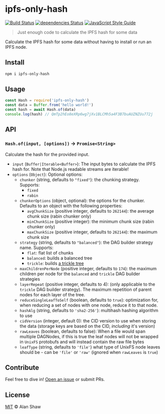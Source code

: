 # ipfs-only-hash

[![Build Status](https://travis-ci.org/alanshaw/ipfs-only-hash.svg?branch=master)](https://travis-ci.org/alanshaw/ipfs-only-hash) [![dependencies Status](https://david-dm.org/alanshaw/ipfs-only-hash/status.svg)](https://david-dm.org/alanshaw/ipfs-only-hash) [![JavaScript Style Guide](https://img.shields.io/badge/code_style-standard-brightgreen.svg)](https://standardjs.com)

> Just enough code to calculate the IPFS hash for some data

Calculate the IPFS hash for some data without having to install or run an IPFS node.

## Install

```sh
npm i ipfs-only-hash
```

## Usage

```js
const Hash = require('ipfs-only-hash')
const data = Buffer.from('hello world!')
const hash = await Hash.of(data)
console.log(hash) // QmTp2hEo8eXRp6wg7jXv1BLCMh5a4F3B7buAUZNZUu772j
```

## API

### `Hash.of(input, [options])` -> `Promise<String>`

Calculate the hash for the provided input.

* `input` (`Buffer|Iterable<Buffer>`): The input bytes to calculate the IPFS hash for. Note that Node.js readable streams are iterable!
* `options` (`Object`): Optional options:
    * `chunker` (string, defaults to `"fixed"`): the chunking strategy. Supports:
        * `fixed`
        * `rabin`
    * `chunkerOptions` (object, optional): the options for the chunker. Defaults to an object with the following properties:
      * `avgChunkSize` (positive integer, defaults to `262144`): the average chunk size (rabin chunker only)
      * `minChunkSize` (positive integer): the minimum chunk size (rabin chunker only)
      * `maxChunkSize` (positive integer, defaults to `262144`): the maximum chunk size
    * `strategy` (string, defaults to `"balanced"`): the DAG builder strategy name. Supports:
      * `flat`: flat list of chunks
      * `balanced`: builds a balanced tree
      * `trickle`: builds [a trickle tree](https://github.com/ipfs/specs/pull/57#issuecomment-265205384)
    * `maxChildrenPerNode` (positive integer, defaults to `174`): the maximum children per node for the `balanced` and `trickle` DAG builder strategies
    * `layerRepeat` (positive integer, defaults to 4): (only applicable to the `trickle` DAG builder strategy). The maximum repetition of parent nodes for each layer of the tree.
    * `reduceSingleLeafToSelf` (boolean, defaults to `true`): optimization for, when reducing a set of nodes with one node, reduce it to that node.
    * `hashAlg` (string, defaults to `'sha2-256'`): multihash hashing algorithm to use
    * `cidVersion` (integer, default 0): the CID version to use when storing the data (storage keys are based on the CID, _including_ it's version)
    * `rawLeaves` (boolean, defaults to false): When a file would span multiple DAGNodes, if this is true the leaf nodes will not be wrapped in `UnixFS` protobufs and will instead contain the raw file bytes
    * `leafType` (string, defaults to `'file'`) what type of UnixFS node leaves should be - can be `'file'` or `'raw'` (ignored when `rawLeaves` is `true`)

## Contribute

Feel free to dive in! [Open an issue](https://github.com/alanshaw/ipfs-only-hash/issues/new) or submit PRs.

## License

[MIT](LICENSE) © Alan Shaw
